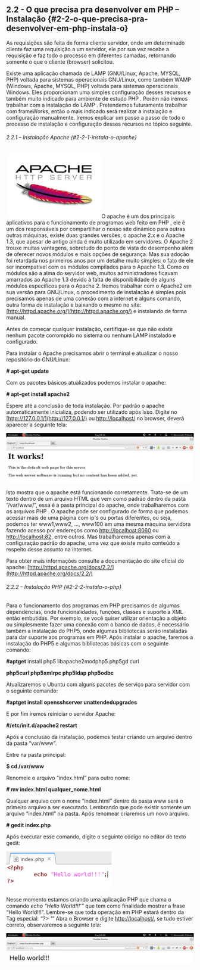 ## 2.2 - O que precisa pra desenvolver em PHP – Instalação {#2-2-o-que-precisa-pra-desenvolver-em-php-instala-o}

As requisições são feita de forma cliente servidor, onde um determinado cliente faz uma requisição a um servidor, ele por sua vez recebe a requisição e faz todo o processo em diferentes camadas, retornando somente o que o cliente (browser) solicitou.

Existe uma aplicação chamada de LAMP (GNU/Linux, Apache, MYSQL, PHP) voltada para sistemas operacionais GNU/Linux, como também WAMP (Windows, Apache, MYSQL, PHP) voltada para sistemas operacionais Windows. Eles proporcionam uma simples configuração desses recursos e também muito indicado para ambiente de estudo PHP . Porém não iremos trabalhar com a instalação do LAMP . Pretendemos futuramente trabalhar com frameWorks, então o mais indicado será realizar a instalação e configuração manualmente. Iremos explicar um passo a passo de todo o processo de instalação e configuração desses recursos no tópico seguinte.

###### 2.2.1 – Instalação Apache {#2-2-1-instala-o-apache}

![](../assets/figuras28.jpg)O apache é um dos principais aplicativos para o funcionamento de programas web feito em PHP , ele é um dos responsáveis por compartilhar o nosso site dinâmico para outras outras máquinas, existe duas grandes versões, o apache 2.x e o Apache 1.3, que apesar de antigo ainda é muito utilizado em servidores. O Apache 2 trouxe muitas vantagens, sobretudo do ponto de vista do desempenho além de oferecer novos módulos e mais opções de segurança. Mas sua adoção foi retardada nos primeiros anos por um detalhe muito simples: o fato de ele ser incompatível com os módulos compilados para o Apache 1.3\. Como os módulos são a alma do servidor web, muitos administradores ficavam amarrados ao Apache 1.3 devido à falta de disponibilidade de alguns módulos específicos para o Apache 2\. Iremos trabalhar com o Apache2 em sua versão para GNU/Linux, o procedimento de instalação é simples pois precisamos apenas de uma conexão com a internet e alguns comando, outra forma de instalação e baixando o mesmo no site: [http://httpd.apache.org/](http://httpd.apache.org/) e instalando de forma manual.

Antes de começar qualquer instalação, certifique-se que não existe nenhum pacote corrompido no sistema ou nenhum LAMP instalado e configurado.

Para instalar o Apache precisamos abrir o terminal e atualizar o nosso repositório do GNU/Linux:

**# apt-get update**

Com os pacotes básicos atualizados podemos instalar o apache:

**# apt-get install apache2**

Espere até a conclusão de toda instalação. Por padrão o apache automaticamente inicializa, podendo ser utilizado após isso. Digite no [http://127.0.0.1/](http://127.0.0.1/) ou [http://localhost/](http://localhost/) no browser, deverá aparecer a seguinte tela:

![](../assets/figuras29.png)

Isto mostra que o apache está funcionando corretamente. Trata-se de um texto dentro de um arquivo HTML que vem como padrão dentro da pasta “/var/www/”, essa é a pasta principal do apache, onde trabalharemos com os arquivos PHP . O apache pode ser configurado de forma que podemos acessar mais de uma página com ip&#039;s ou portas diferentes, ou seja, podemos ter www1,www2, …, www100 em uma mesma máquina servidora fazendo acesso por endereços como [http://localhost:8060](http://localhost:8060/) ou [http://localhost:82](http://localhost:82/), entre outros. Mas trabalharemos apenas com a configuração padrão do apache, uma vez que existe muito conteúdo a respeito desse assunto na internet.

Para obter mais informações consulte a documentação do site oficial do apache: [http://httpd.apache.org/docs/2.2/](http://httpd.apache.org/docs/2.2/)

###### 2.2.2 – Instalação PHP {#2-2-2-instala-o-php}

Para o funcionamento dos programas em PHP precisamos de algumas dependências, onde funcionalidades, funções, classes e suporte a XML então embutidas. Por exemplo, se você quiser utilizar orientação a objeto ou simplesmente fazer uma conexão com o banco de dados, é necessário também a instalação do PHP5, onde algumas bibliotecas serão instaladas para dar suporte aos programas em PHP. Após instalar o apache, faremos a instalação do PHP5 e algumas bibliotecas básicas com o seguinte comando:

**#apt­get** install php5 libapache2­mod­php5 php5­gd curl

**php5­curl php5­xmlrpc php5­ldap php5­odbc**

Atualizaremos o Ubuntu com alguns pacotes de serviço para servidor com o seguinte comando:

**#apt­get install openssh­server unattended­upgrades**

E por fim iremos reiniciar o servidor Apache:

**#/etc/init.d/apache2 restart**

Após a conclusão da instalação, podemos testar criando um arquivo dentro da pasta “var/www”.

Entre na pasta principal:

**$ cd /var/www**

Renomeie o arquivo “index.html” para outro nome:

**# mv index.html qualquer_nome.html**

Qualquer arquivo com o nome “index.html” dentro da pasta www será o primeiro arquivo a ser executado. Lembrando que pode existir somente um arquivo “index.html” na pasta. Após renomear criaremos um novo arquivo.

**# gedit index.php**

Após executar esse comando, digite o seguinte código no editor de texto gedit:

![](../assets/figuras30.png)

Nesse momento estamos criando uma aplicação PHP que chama o comando _echo “Hello World!!!&#039;”_ que tem como finalidade mostrar a frase “Hello World!!!”. Lembre­-se que toda operação em PHP estará dentro da Tag especial: _“?&gt; &#039;”_ Abra o Browser e digite [http://localhost/](http://localhost/), se tudo estiver correto, observaremos a seguinte tela:

![](../assets/figuras31.png)